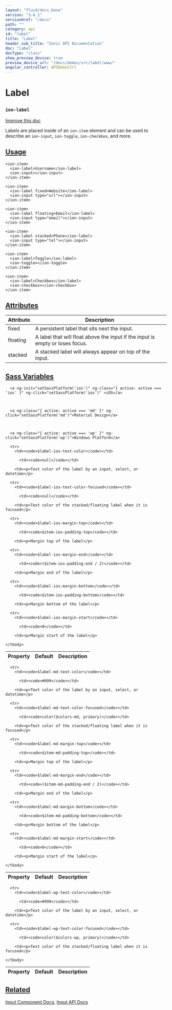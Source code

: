 ```yaml
---
layout: "fluid/docs_base"
version: "3.6.1"
versionHref: "/docs"
path: ""
category: api
id: "label"
title: "Label"
header_sub_title: "Ionic API Documentation"
doc: "Label"
docType: "class"
show_preview_device: true
preview_device_url: "/docs/demos/src/label/www/"
angular_controller: APIDemoCtrl 
---
```










<h1 class="api-title">
<a class="anchor" name="label" href="#label"></a>

Label
<h3><code>ion-label</code></h3>






</h1>

<a class="improve-v2-docs" href="http://github.com/ionic-team/ionic/edit/master/src/components/label/label.ts#L3">
Improve this doc
</a>






<p>Labels are placed inside of an <code>ion-item</code> element and can be used
to describe an <code>ion-input</code>, <code>ion-toggle</code>, <code>ion-checkbox</code>, and more.</p>




<!-- @usage tag -->

<h2><a class="anchor" name="usage" href="#usage">Usage</a></h2>

<pre><code class="lang-html">&lt;ion-item&gt;
  &lt;ion-label&gt;Username&lt;/ion-label&gt;
  &lt;ion-input&gt;&lt;/ion-input&gt;
&lt;/ion-item&gt;

&lt;ion-item&gt;
  &lt;ion-label fixed&gt;Website&lt;/ion-label&gt;
  &lt;ion-input type=&quot;url&quot;&gt;&lt;/ion-input&gt;
&lt;/ion-item&gt;

&lt;ion-item&gt;
  &lt;ion-label floating&gt;Email&lt;/ion-label&gt;
  &lt;ion-input type=&quot;email&quot;&gt;&lt;/ion-input&gt;
&lt;/ion-item&gt;

&lt;ion-item&gt;
  &lt;ion-label stacked&gt;Phone&lt;/ion-label&gt;
  &lt;ion-input type=&quot;tel&quot;&gt;&lt;/ion-input&gt;
&lt;/ion-item&gt;

&lt;ion-item&gt;
  &lt;ion-label&gt;Toggle&lt;/ion-label&gt;
  &lt;ion-toggle&gt;&lt;/ion-toggle&gt;
&lt;/ion-item&gt;

&lt;ion-item&gt;
  &lt;ion-label&gt;Checkbox&lt;/ion-label&gt;
  &lt;ion-checkbox&gt;&lt;/ion-checkbox&gt;
&lt;/ion-item&gt;
</code></pre>




<!-- @property tags -->

<h2><a class="anchor" name="attributes" href="#attributes">Attributes</a></h2>
<table class="table" style="margin:0;">
<thead>
<tr>
<th>Attribute</th>











<th>Description</th>
</tr>
</thead>
<tbody>

<tr>
<td>
fixed
</td>



<td>
A persistent label that sits next the input.
</td>
</tr>

<tr>
<td>
floating
</td>



<td>
A label that will float above the input if the input is empty or loses focus.
</td>
</tr>

<tr>
<td>
stacked
</td>



<td>
A stacked label will always appear on top of the input.


</td>
</tr>

</tbody>
</table>



<!-- instance methods on the class -->


  <h2 id="sass-variable-header"><a class="anchor" name="sass-variables" href="#sass-variables">Sass Variables</a></h2>
  <div id="sass-variables" ng-controller="SassToggleCtrl">
  <div class="sass-platform-toggle">
    
      
      
      <a ng-init="setSassPlatform('ios')" ng-class="{ active: active === 'ios' }" ng-click="setSassPlatform('ios')" >iOS</a>
      
      
      
      <a ng-class="{ active: active === 'md' }" ng-click="setSassPlatform('md')">Material Design</a>
      
      
      
      <a ng-class="{ active: active === 'wp' }" ng-click="setSassPlatform('wp')">Windows Platform</a>
      
      
    
  </div>


  
  <table ng-show="active === 'ios'" id="sass-ios" class="table param-table" style="margin:0;">
    <thead>
      <tr>
        <th>Property</th>
        <th>Default</th>
        <th>Description</th>
      </tr>
    </thead>
    <tbody>
      
      <tr>
        <td><code>$label-ios-text-color</code></td>
        
          <td><code>null</code></td>
        
        <td><p>Text color of the label by an input, select, or datetime</p>
</td>
      </tr>
      
      <tr>
        <td><code>$label-ios-text-color-focused</code></td>
        
          <td><code>null</code></td>
        
        <td><p>Text color of the stacked/floating label when it is focused</p>
</td>
      </tr>
      
      <tr>
        <td><code>$label-ios-margin-top</code></td>
        
          <td><code>$item-ios-padding-top</code></td>
        
        <td><p>Margin top of the label</p>
</td>
      </tr>
      
      <tr>
        <td><code>$label-ios-margin-end</code></td>
        
          <td><code>($item-ios-padding-end / 2)</code></td>
        
        <td><p>Margin end of the label</p>
</td>
      </tr>
      
      <tr>
        <td><code>$label-ios-margin-bottom</code></td>
        
          <td><code>$item-ios-padding-bottom</code></td>
        
        <td><p>Margin bottom of the label</p>
</td>
      </tr>
      
      <tr>
        <td><code>$label-ios-margin-start</code></td>
        
          <td><code>0</code></td>
        
        <td><p>Margin start of the label</p>
</td>
      </tr>
      
    </tbody>
  </table>
  
  <table ng-show="active === 'md'" id="sass-md" class="table param-table" style="margin:0;">
    <thead>
      <tr>
        <th>Property</th>
        <th>Default</th>
        <th>Description</th>
      </tr>
    </thead>
    <tbody>
      
      <tr>
        <td><code>$label-md-text-color</code></td>
        
          <td><code>#999</code></td>
        
        <td><p>Text color of the label by an input, select, or datetime</p>
</td>
      </tr>
      
      <tr>
        <td><code>$label-md-text-color-focused</code></td>
        
          <td><code>color($colors-md, primary)</code></td>
        
        <td><p>Text color of the stacked/floating label when it is focused</p>
</td>
      </tr>
      
      <tr>
        <td><code>$label-md-margin-top</code></td>
        
          <td><code>$item-md-padding-top</code></td>
        
        <td><p>Margin top of the label</p>
</td>
      </tr>
      
      <tr>
        <td><code>$label-md-margin-end</code></td>
        
          <td><code>($item-md-padding-end / 2)</code></td>
        
        <td><p>Margin end of the label</p>
</td>
      </tr>
      
      <tr>
        <td><code>$label-md-margin-bottom</code></td>
        
          <td><code>$item-md-padding-bottom</code></td>
        
        <td><p>Margin bottom of the label</p>
</td>
      </tr>
      
      <tr>
        <td><code>$label-md-margin-start</code></td>
        
          <td><code>0</code></td>
        
        <td><p>Margin start of the label</p>
</td>
      </tr>
      
    </tbody>
  </table>
  
  <table ng-show="active === 'wp'" id="sass-wp" class="table param-table" style="margin:0;">
    <thead>
      <tr>
        <th>Property</th>
        <th>Default</th>
        <th>Description</th>
      </tr>
    </thead>
    <tbody>
      
      <tr>
        <td><code>$label-wp-text-color</code></td>
        
          <td><code>#999</code></td>
        
        <td><p>Text color of the label by an input, select, or datetime</p>
</td>
      </tr>
      
      <tr>
        <td><code>$label-wp-text-color-focused</code></td>
        
          <td><code>color($colors-wp, primary)</code></td>
        
        <td><p>Text color of the stacked/floating label when it is focused</p>
</td>
      </tr>
      
    </tbody>
  </table>
  
</div>



<!-- related link -->

<h2><a class="anchor" name="related" href="#related">Related</a></h2>

<a href="../../../../components#inputs">Input Component Docs</a>,
<a href="../../input/Input">Input API Docs</a><!-- end content block -->


<!-- end body block -->

